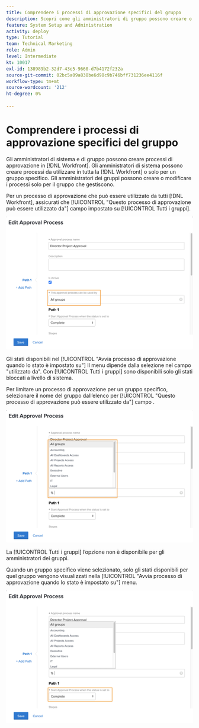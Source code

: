 ```yaml
---
title: Comprendere i processi di approvazione specifici del gruppo
description: Scopri come gli amministratori di gruppo possono creare o modificare i processi di approvazione per i gruppi che gestiscono.
feature: System Setup and Administration
activity: deploy
type: Tutorial
team: Technical Marketing
role: Admin
level: Intermediate
kt: 10017
exl-id: 138989b2-32d7-43e5-9660-d7b4172f232a
source-git-commit: 02bc5a09a838be6d98c9b746bff731236ee4116f
workflow-type: tm+mt
source-wordcount: '212'
ht-degree: 0%

---
```


# Comprendere i processi di approvazione specifici del gruppo

Gli amministratori di sistema e di gruppo possono creare processi di approvazione in [!DNL Workfront]. Gli amministratori di sistema possono creare processi da utilizzare in tutta la [!DNL Workfront] o solo per un gruppo specifico. Gli amministratori dei gruppi possono creare o modificare i processi solo per il gruppo che gestiscono.

Per un processo di approvazione che può essere utilizzato da tutti [!DNL Workfront], assicurati che [!UICONTROL &quot;Questo processo di approvazione può essere utilizzato da&quot;] campo impostato su [!UICONTROL Tutti i gruppi].

![[!UICONTROL Modifica processo di approvazione] finestra con campo gruppo evidenziato](assets/admin-fund-approval-processes-1.png)

Gli stati disponibili nel [!UICONTROL &quot;Avvia processo di approvazione quando lo stato è impostato su&quot;] Il menu dipende dalla selezione nel campo &quot;utilizzato da&quot;. Con [!UICONTROL Tutti i gruppi] sono disponibili solo gli stati bloccati a livello di sistema.

Per limitare un processo di approvazione per un gruppo specifico, selezionare il nome del gruppo dall’elenco per [!UICONTROL &quot;Questo processo di approvazione può essere utilizzato da&quot;] campo .

![[!UICONTROL Modifica processo di approvazione] finestra con campo gruppo espanso](assets/admin-fund-approval-processes-2.png)

La [!UICONTROL Tutti i gruppi] l’opzione non è disponibile per gli amministratori dei gruppi.

Quando un gruppo specifico viene selezionato, solo gli stati disponibili per quel gruppo vengono visualizzati nella [!UICONTROL &quot;Avvia processo di approvazione quando lo stato è impostato su&quot;] menu.

![[!UICONTROL Modifica processo di approvazione] finestra con campo di stato evidenziato](assets/admin-fund-approval-processes-3.png)

